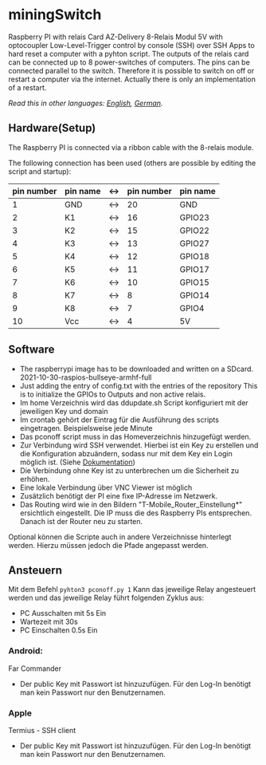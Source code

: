 # miningSwitch
Raspberry PI with relais Card AZ-Delivery 8-Relais Modul 5V with optocoupler Low-Level-Trigger
control by console (SSH) over SSH Apps to hard reset a computer with a pyhton script.
The outputs of the relais card can be connected up to 8 power-switches of computers. The pins can be connected parallel to the switch.
Therefore it is possible to switch on off or restart a computer via the internet.
Actually there is only an implementation of a restart.

*Read this in other languages: [English](README.md), [German](README-de.md).*

## Hardware(Setup)
The Raspberry PI is connected via a ribbon cable with the 8-relais module.

The following connection has been used (others are possible by editing the script and startup):

pin number | pin name | <-> | pin number | pin name
---|---|---|---|---
1 | GND | <-> | 20 | GND
2 | K1 | <-> | 16 | GPIO23
3 | K2 | <-> | 15 | GPIO22
4 | K3 | <-> | 13 | GPIO27
5 | K4 | <-> | 12 | GPIO18
6 | K5 | <-> | 11 | GPIO17
7 | K6 | <-> | 10 | GPIO15
8 | K7 | <-> | 8 | GPIO14
9 | K8 | <-> | 7 | GPIO4
10 | Vcc | <-> | 4 |5V


## Software
* The raspberrypi image has to be downloaded and written on a SDcard. 2021-10-30-raspios-bullseye-armhf-full
* Just adding the entry of config.txt with the entries of the repository
  This is to initialize the GPIOs to Outputs and non active relais.
* Im home Verzeichnis wird das ddupdate.sh Script konfiguriert mit der jeweiligen Key und domain
* Im crontab gehört der Eintrag für die Ausführung des scripts eingetragen. Beispielsweise jede Minute
* Das pconoff script muss in das Homeverzeichnis hinzugefügt werden.
* Zur Verbindung wird SSH verwendet. Hierbei ist ein Key zu erstellen und die Konfiguration abzuändern, sodass nur mit dem Key ein Login möglich ist. (Siehe [Dokumentation](https://pimylifeup.com/raspberry-pi-ssh-keys/))
* Die Verbindung ohne Key ist zu unterbrechen um die Sicherheit zu erhöhen.
* Eine lokale Verbindung über VNC Viewer ist möglich
* Zusätzlich benötigt der PI eine fixe IP-Adresse im Netzwerk.
* Das Routing wird wie in den Bildern "T-Mobile_Router_Einstellung*" ersichtlich eingestellt. Die IP muss die des Raspberry PIs entsprechen. Danach ist der Router neu zu starten.

Optional können die Scripte auch in andere Verzeichnisse hinterlegt werden. Hierzu müssen jedoch die Pfade angepasst werden.

## Ansteuern
Mit dem Befehl `pyhton3 pconoff.py 1` Kann das jeweilige Relay angesteuert werden und das jeweilige Relay führt folgenden Zyklus aus:
* PC Ausschalten mit 5s Ein
* Wartezeit mit 30s
* PC Einschalten 0.5s Ein

### Android:
Far Commander
- Der public Key mit Passwort ist hinzuzufügen. Für den Log-In benötigt man kein Passwort nur den Benutzernamen.

### Apple
Termius - SSH client 
- Der public Key mit Passwort ist hinzuzufügen. Für den Log-In benötigt man kein Passwort nur den Benutzernamen.
